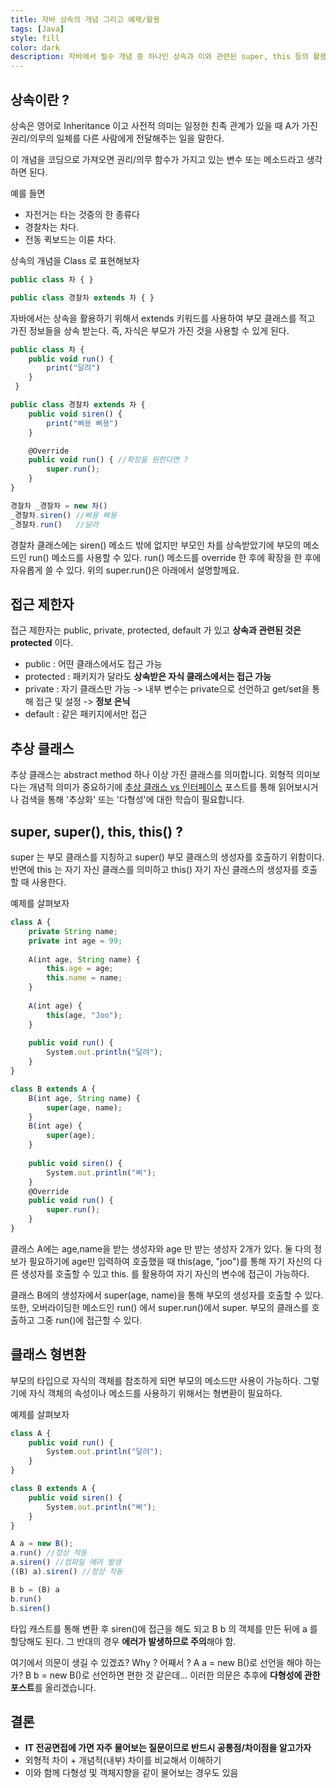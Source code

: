 ```yaml
---
title: 자바 상속의 개념 그리고 예제/활용
tags: [Java]
style: fill
color: dark
description: 자바에서 필수 개념 중 하나인 상속과 이와 관련된 super, this 등의 활용법을 알아보자
---
```


## 상속이란 ?
상속은 영어로 Inheritance 이고 사전적 의미는 일정한 친족 관계가 있을 때 A가 가진 권리/의무의 일체를 다른 사람에게 전달해주는 일을 말한다.

이 개념을 코딩으로 가져오면 권리/의무 함수가 가지고 있는 변수 또는 메소드라고 생각하면 된다. 

예를 들면
- 자전거는 타는 것중의 한 종류다
- 경찰차는 차다.
- 전동 퀵보드는 이륜 차다.

상속의 개념을 Class 로 표현해보자
```javascript
public class 차 { }

public class 경찰차 extends 차 { }
```

자바에서는 상속을 활용하기 위해서 extends 키워드를 사용하여 부모 클래스를 적고 가진 정보들을 상속 받는다. 즉, 자식은 부모가 가진 것을 사용할 수 있게 된다.

```javascript
public class 차 {
    public void run() {
        print("달려")
    }
 }

public class 경찰차 extends 차 {
    public void siren() {
        print("삐용 삐용")
    }

    @Override
    public void run() { //확장을 원한다면 ?
        super.run();
    }
}

경찰차 _경찰차 = new 차()
_경찰차.siren() //삐용 삐용
_경찰차.run()   //달려
```

경찰차 클래스에는 siren() 메소드 밖에 없지만 부모인 차를 상속받았기에 부모의 메소드인 run() 메소드를 사용할 수 있다. run() 메소드를 override 한 후에 확장을 한 후에 자유롭게 쓸 수 있다. 위의 super.run()은 아래에서 설명할께요.

## 접근 제한자
접근 제한자는 public, private, protected, default 가 있고 **상속과 관련된 것은 protected** 이다. 
- public    : 어떤 클래스에서도 접근 가능
- protected : 패키지가 달라도 **상속받은 자식 클래스에서는 접근 가능**
- private   : 자기 클래스만 가능 -> 내부 변수는 private으로 선언하고 get/set을 통해 접근 및 설정 -> **정보 은닉**
- default   : 같은 패키지에서만 접근

## 추상 클래스
추상 클래스는 abstract method 하나 이상 가진 클래스를 의미합니다. 외형적 의미보다는 개념적 의미가 중요하기에 [추상 클래스 vs 인터페이스](java-interface) 포스트를 통해 읽어보시거나 검색을 통해 '추상화' 또는 '다형성'에 대한 학습이 필요합니다.

## super, super(), this, this() ?
super 는 부모 클래스를 지칭하고 super() 부모 클래스의 생성자를 호출하기 위함이다. 반면에 this 는 자기 자신 클래스를 의미하고 this() 자기 자신 클래스의 생성자를 호출할 때 사용한다.

예제를 살펴보자
```javascript
class A {
	private String name;
	private int age = 99;
	
	A(int age, String name) {
		this.age = age;
		this.name = name;
	}
	
	A(int age) {
		this(age, "Joo");
	}
	
	public void run() { 
		System.out.println("달려"); 
	}
}

class B extends A {
	B(int age, String name) {
		super(age, name);
	}
	B(int age) {
		super(age);
	}
	
	public void siren() { 
		System.out.println("삐");
	}
	@Override
	public void run() {
		super.run();
	}
}
```

클래스 A에는 age,name을 받는 생성자와 age 만 받는 생성자 2개가 있다. 둘 다의 정보가 필요하기에 age만 입력하여 호출했을 때 this(age, "joo")를 통해 자기 자신의 다른 생성자를 호출할 수 있고 this. 를 활용하여 자기 자신의 변수에 접근이 가능하다.

클래스 B에의 생성자에서 super(age, name)을 통해 부모의 생성자를 호출할 수 있다. 또한, 오버라이딩한 메소드인 run() 에서 super.run()에서 super. 부모의 클래스를 호출하고 그중 run()에 접근할 수 있다.


## 클래스 형변환
부모의 타입으로 자식의 객체를 참조하게 되면 부모의 메소드만 사용이 가능하다. 그렇기에 자식 객체의 속성이나 메소드를 사용하기 위해서는 형변환이 필요하다.

예제를 살펴보자
```javascript
class A {
	public void run() { 
		System.out.println("달려"); 
	}
}

class B extends A {
	public void siren() { 
		System.out.println("삐");
	}
}

A a = new B();
a.run() //정상 작동
a.siren() //컴파일 에러 발생
((B) a).siren() //정상 작동

B b = (B) a
b.run()
b.siren()
```

타입 캐스트를 통해 변환 후 siren()에 접근을 해도 되고 B b 의 객체를 만든 뒤에 a 를 할당해도 된다. 그 반대의 경우 **에러가 발생하므로 주의**해야 함.

여기에서 의문이 생길 수 있겠죠? Why ? 어째서 ? A a = new B()로 선언을 해야 하는가? B b = new B()로 선언하면 편한 것 같은데... 이러한 의문은 추후에 **다형성에 관한 포스트**를 올리겠습니다.


## 결론
- **IT 전공면접에 가면 자주 물어보는 질문이므로 반드시 공통점/차이점을 알고가자**
- 외형적 차이 + 개념적(내부) 차이를 비교해서 이해하기
- 이와 함께 다형성 및 객체지향을 같이 물어보는 경우도 있음